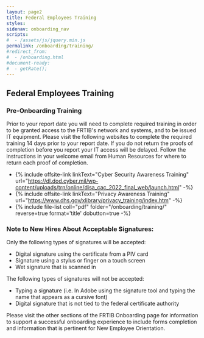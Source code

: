 ```yaml
---
layout: page2
title: Federal Employees Training
styles:
sidenav: onboarding_nav
scripts:
#  - /assets/js/jquery.min.js
permalink: /onboarding/training/
#redirect_from:
#  - /onboarding.html
#document-ready:
#  - getRate();
---
```


## Federal Employees Training

### Pre-Onboarding Training

Prior to your report date you will need to complete required training in order to be granted access to the FRTIB's network and systems, and to be issued IT equipment. Please visit the following websites to complete the required training 14 days prior to your report date. If you do not return the proofs of completion before you report your IT access will be delayed. Follow the instructions in your welcome email from Human Resources for where to return each proof of completion.

* {% include offsite-link linkText="Cyber Security Awareness Training" url="https://dl.dod.cyber.mil/wp-content/uploads/trn/online/disa_cac_2022_final_web/launch.html" -%}
* {% include offsite-link linkText="Privacy Awareness Training" url="https://www.dhs.gov/xlibrary/privacy_training/index.htm" -%}
* {% include file-list coll="pdf" folder="/onboarding/training/" reverse=true format='title' dobutton=true -%}

<!-- -->
### Note to New Hires About Acceptable Signatures:

Only the following types of signatures will be accepted:

* Digital signature using the certificate from a PIV card
* Signature using a stylus or finger on a touch screen
* Wet signature that is scanned in

The following types of signatures will not be accepted:

* Typing a signature (i.e. In Adobe using the signature tool and typing the name that appears as a cursive font)
* Digital signature that is not tied to the federal certificate authority

Please visit the other sections of the FRTIB Onboarding page for information to support a successful onboarding experience to include forms completion and information that is pertinent for New Employee Orientation.

<!-- CONTENT END -->
